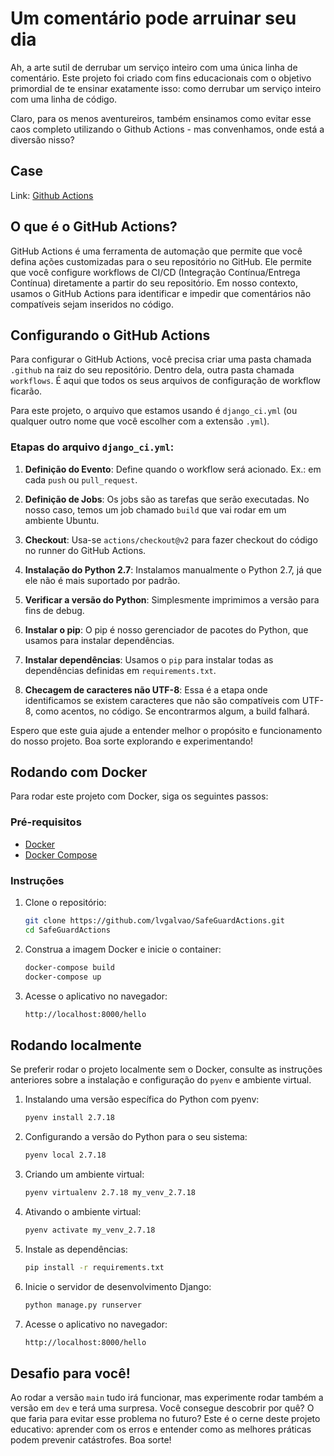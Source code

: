 # Um comentário pode arruinar seu dia

Ah, a arte sutil de derrubar um serviço inteiro com uma única linha de comentário. Este projeto foi criado com fins educacionais com o objetivo primordial de te ensinar exatamente isso: como derrubar um serviço inteiro com uma linha de código.

Claro, para os menos aventureiros, também ensinamos como evitar esse caos completo utilizando o Github Actions - mas convenhamos, onde está a diversão nisso?

## Case

Link: [Github Actions](https://www.linkedin.com/posts/lucianovasconcelosf_github-actions-activity-7098264928553201665-K-0a/?utm_source=share&utm_medium=member_desktop)

## O que é o GitHub Actions?

GitHub Actions é uma ferramenta de automação que permite que você defina ações customizadas para o seu repositório no GitHub. Ele permite que você configure workflows de CI/CD (Integração Contínua/Entrega Contínua) diretamente a partir do seu repositório. Em nosso contexto, usamos o GitHub Actions para identificar e impedir que comentários não compatíveis sejam inseridos no código.

## Configurando o GitHub Actions

Para configurar o GitHub Actions, você precisa criar uma pasta chamada `.github` na raiz do seu repositório. Dentro dela, outra pasta chamada `workflows`. É aqui que todos os seus arquivos de configuração de workflow ficarão.

Para este projeto, o arquivo que estamos usando é `django_ci.yml` (ou qualquer outro nome que você escolher com a extensão `.yml`).

### Etapas do arquivo `django_ci.yml`:

1. **Definição do Evento**: Define quando o workflow será acionado. Ex.: em cada `push` ou `pull_request`.
    
2. **Definição de Jobs**: Os jobs são as tarefas que serão executadas. No nosso caso, temos um job chamado `build` que vai rodar em um ambiente Ubuntu.
    
3. **Checkout**: Usa-se `actions/checkout@v2` para fazer checkout do código no runner do GitHub Actions.
    
4. **Instalação do Python 2.7**: Instalamos manualmente o Python 2.7, já que ele não é mais suportado por padrão.
    
5. **Verificar a versão do Python**: Simplesmente imprimimos a versão para fins de debug.
    
6. **Instalar o pip**: O pip é nosso gerenciador de pacotes do Python, que usamos para instalar dependências.
    
7. **Instalar dependências**: Usamos o `pip` para instalar todas as dependências definidas em `requirements.txt`.
    
8. **Checagem de caracteres não UTF-8**: Essa é a etapa onde identificamos se existem caracteres que não são compatíveis com UTF-8, como acentos, no código. Se encontrarmos algum, a build falhará.

Espero que este guia ajude a entender melhor o propósito e funcionamento do nosso projeto. Boa sorte explorando e experimentando!

## Rodando com Docker

Para rodar este projeto com Docker, siga os seguintes passos:

### Pré-requisitos

* [Docker](https://www.docker.com/products/docker-desktop)
* [Docker Compose](https://docs.docker.com/compose/install/)

### Instruções

1. Clone o repositório:
    
    ```bash
    git clone https://github.com/lvgalvao/SafeGuardActions.git
    cd SafeGuardActions
    ```
    
2. Construa a imagem Docker e inicie o container:
    
    ```bash
    docker-compose build
    docker-compose up
    ```
    
3. Acesse o aplicativo no navegador:
    
    ```bash
    http://localhost:8000/hello
    ```
    

## Rodando localmente

Se preferir rodar o projeto localmente sem o Docker, consulte as instruções anteriores sobre a instalação e configuração do `pyenv` e ambiente virtual.

1. Instalando uma versão específica do Python com pyenv:
    
    ```bash
    pyenv install 2.7.18
    ```
    
2. Configurando a versão do Python para o seu sistema:
    
    ```bash
    pyenv local 2.7.18
    ```
    
3. Criando um ambiente virtual:
    
    ```bash
    pyenv virtualenv 2.7.18 my_venv_2.7.18
    ```
    
4. Ativando o ambiente virtual:
    
    ```bash
    pyenv activate my_venv_2.7.18
    ```
    
5. Instale as dependências:
    
    ```bash
    pip install -r requirements.txt
    ```

6. Inicie o servidor de desenvolvimento Django:
    
    ```bash
    python manage.py runserver
    ```
    
7. Acesse o aplicativo no navegador:
    
    ```bash
    http://localhost:8000/hello
    ```
    

## Desafio para você!

Ao rodar a versão `main` tudo irá funcionar, mas experimente rodar também a versão em `dev` e terá uma surpresa. Você consegue descobrir por quê? O que faria para evitar esse problema no futuro? Este é o cerne deste projeto educativo: aprender com os erros e entender como as melhores práticas podem prevenir catástrofes. Boa sorte!
